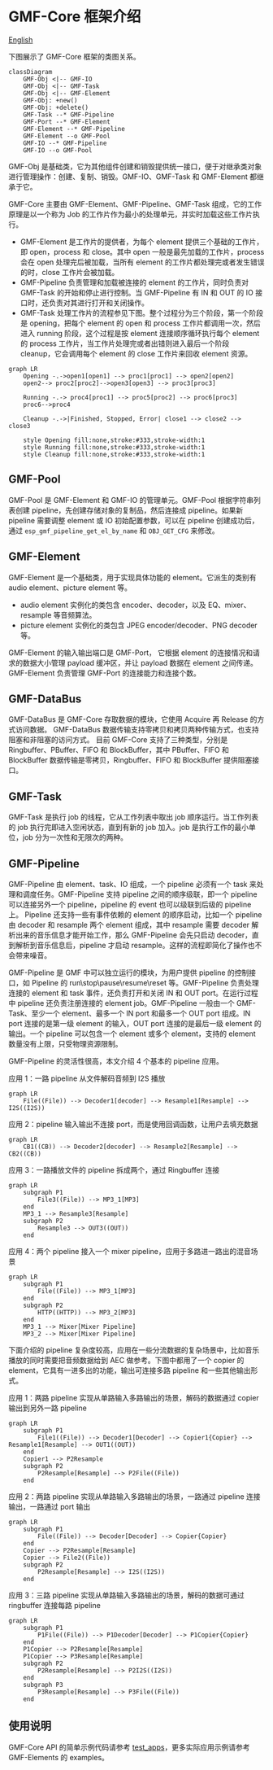 # GMF-Core 框架介绍
[English](./README.md)

下图展示了 GMF-Core 框架的类图关系。
```mermaid
classDiagram
    GMF-Obj <|-- GMF-IO
    GMF-Obj <|-- GMF-Task
    GMF-Obj <|-- GMF-Element
    GMF-Obj: +new()
    GMF-Obj: +delete()
    GMF-Task --* GMF-Pipeline
    GMF-Port --* GMF-Element
    GMF-Element --* GMF-Pipeline
    GMF-Element --o GMF-Pool
    GMF-IO --* GMF-Pipeline
    GMF-IO --o GMF-Pool
```

GMF-Obj 是基础类，它为其他组件创建和销毁提供统一接口，便于对继承类对象进行管理操作：创建、复制、销毁。GMF-IO、GMF-Task 和 GMF-Element 都继承于它。

GMF-Core 主要由 GMF-Element、GMF-Pipeline、GMF-Task 组成，它的工作原理是以一个称为 Job 的工作片作为最小的处理单元，并实时加载这些工作片执行。
- GMF-Element 是工作片的提供者，为每个 element 提供三个基础的工作片，即 open，process 和 close。其中 open 一般是最先加载的工作片，process 会在 open 处理完后被加载，当所有 element 的工作片都处理完或者发生错误的时，close 工作片会被加载。
- GMF-Pipeline 负责管理和加载被连接的 element 的工作片，同时负责对 GMF-Task 的开始和停止进行控制。当 GMF-Pipeline 有 IN 和 OUT 的 IO 接口时，还负责对其进行打开和关闭操作。
- GMF-Task 处理工作片的流程参见下图。整个过程分为三个阶段，第一个阶段是 opening，把每个 element 的 open 和 process 工作片都调用一次，然后进入 running 阶段，这个过程是按 element 连接顺序循环执行每个 element 的 process 工作片，当工作片处理完或者出错则进入最后一个阶段 cleanup，它会调用每个 element 的 close 工作片来回收 element 资源。

```mermaid
graph LR
    Opening -.->open1[open1] --> proc1[proc1] --> open2[open2]
    open2--> proc2[proc2]-->open3[open3] --> proc3[proc3]

    Running -.-> proc4[proc1] --> proc5[proc2] --> proc6[proc3]
    proc6-->proc4

    Cleanup -.->|Finished, Stopped, Error| close1 --> close2 --> close3

    style Opening fill:none,stroke:#333,stroke-width:1
    style Running fill:none,stroke:#333,stroke-width:1
    style Cleanup fill:none,stroke:#333,stroke-width:1
```

## GMF-Pool
GMF-Pool 是 GMF-Element 和 GMF-IO 的管理单元。GMF-Pool 根据字符串列表创建 pipeline，先创建存储对象的复制品，然后连接成 pipeline。如果新 pipeline 需要调整 element 或 IO 初始配置参数，可以在 pipeline 创建成功后，通过 `esp_gmf_pipeline_get_el_by_name` 和 `OBJ_GET_CFG` 来修改。

## GMF-Element
GMF-Element 是一个基础类，用于实现具体功能的 element。它派生的类别有 audio element、picture element 等。

- audio element 实例化的类包含 encoder、decoder，以及 EQ、mixer、resample 等音频算法。
- picture element 实例化的类包含 JPEG encoder/decoder、PNG decoder 等。

GMF-Element 的输入输出端口是 GMF-Port，
它根据 element 的连接情况和请求的数据大小管理 payload 缓冲区，并让 payload 数据在 element 之间传递。GMF-Element 负责管理 GMF-Port 的连接能力和连接个数。

## GMF-DataBus
GMF-DataBus 是 GMF-Core 存取数据的模块，它使用 Acquire 再 Release 的方式访问数据。 GMF-DataBus 数据传输支持零拷贝和拷贝两种传输方式，也支持阻塞和非阻塞的访问方式。
目前 GMF-Core 支持了三种类型，分别是 Ringbuffer、PBuffer、FIFO 和 BlockBuffer，其中 PBuffer、FIFO 和 BlockBuffer 数据传输是零拷贝，Ringbuffer、FIFO 和 BlockBuffer 提供阻塞接口。

## GMF-Task
GMF-Task 是执行 job 的线程，它从工作列表中取出 job 顺序运行。当工作列表的 job 执行完即进入空闲状态，直到有新的 job 加入。job 是执行工作的最小单位，job 分为一次性和无限次的两种。

## GMF-Pipeline
GMF-Pipeline 由 element、task、IO 组成，一个 pipeline 必须有一个 task 来处理和调度任务。GMF-Pipeline 支持 pipeline 之间的顺序级联，即一个 pipeline 可以连接另外一个 pipeline，pipeline 的 event 也可以级联到后级的 pipeline 上。
Pipeline 还支持一些有事件依赖的 element 的顺序启动，比如一个 pipeline 由 decoder 和 resample 两个 element 组成，其中 resample 需要 decoder 解析出来的音乐信息才能开始工作，那么 GMF-Pipeline 会先只启动 decoder，直到解析到音乐信息后，pipeline 才启动 resample。这样的流程即简化了操作也不会带来噪音。

GMF-Pipeline 是 GMF 中可以独立运行的模块，为用户提供 pipeline 的控制接口，如 Pipeline 的 run\stop\pause\resume\reset 等。GMF-Pipeline 负责处理连接的 element 和 task 事件，还负责打开和关闭 IN 和 OUT port。在运行过程中 pipeline 还负责注册连接的 element job。GMF-Pipeline 一般由一个 GMF-Task、至少一个 element、最多一个 IN port 和最多一个 OUT port 组成。IN port 连接的是第一级 element 的输入，OUT port 连接的是最后一级 element 的输出。一个 pipeline 可以包含一个 element 或多个 element，支持的 element 数量没有上限，只受物理资源限制。

GMF-Pipeline 的灵活性很高，本文介绍 4 个基本的 pipeline 应用。

应用 1：一路 pipeline 从文件解码音频到 I2S 播放
```mermaid
graph LR
    File((File)) --> Decoder1[decoder] --> Resample1[Resample] --> I2S((I2S))
```

应用 2：pipeline 输入输出不连接 port，而是使用回调函数，让用户去填充数据
```mermaid
graph LR
    CB1((CB)) --> Decoder2[decoder] --> Resample2[Resample] --> CB2((CB))
```

应用 3：一路播放文件的 pipeline 拆成两个，通过 Ringbuffer 连接
```mermaid
graph LR
    subgraph P1
        File3((File)) --> MP3_1[MP3]
    end
    MP3_1 --> Resample3[Resample]
    subgraph P2
        Resample3 --> OUT3((OUT))
    end
```
应用 4：两个 pipeline 接入一个 mixer pipeline，应用于多路进一路出的混音场景
```mermaid
graph LR
    subgraph P1
        File((File)) --> MP3_1[MP3]
    end
    subgraph P2
        HTTP((HTTP)) --> MP3_2[MP3]
    end
    MP3_1 --> Mixer[Mixer Pipeline]
    MP3_2 --> Mixer[Mixer Pipeline]
```

下面介绍的 pipeline 复杂度较高，应用在一些分流数据的复杂场景中，比如音乐播放的同时需要把音频数据给到 AEC 做参考。下图中都用了一个 copier 的 element，它具有一进多出的功能，输出可连接多路 pipeline 和一些其他输出形式。

应用 1：两路 pipeline 实现从单路输入多路输出的场景，解码的数据通过 copier 输出到另外一路 pipeline

```mermaid
graph LR
    subgraph P1
        File1((File)) --> Decoder1[Decoder] --> Copier1{Copier} --> Resample1[Resample] --> OUT1((OUT))
    end
    Copier1 --> P2Resample
    subgraph P2
        P2Resample[Resample] --> P2File((File))
    end
```

应用 2：两路 pipeline 实现从单路输入多路输出的场景，一路通过 pipeline 连接输出，一路通过 port 输出
```mermaid
graph LR
    subgraph P1
        File((File)) --> Decoder[Decoder] --> Copier{Copier}
    end
    Copier --> P2Resample[Resample]
    Copier --> File2((File))
    subgraph P2
        P2Resample[Resample] --> I2S((I2S))
    end
```

应用 3：三路 pipeline 实现从单路输入多路输出的场景，解码的数据可通过 ringbuffer 连接每路 pipeline
```mermaid
graph LR
    subgraph P1
        P1File((File)) --> P1Decoder[Decoder] --> P1Copier{Copier}
    end
    P1Copier --> P2Resample[Resample]
    P1Copier --> P3Resample[Resample]
    subgraph P2
        P2Resample[Resample] --> P2I2S((I2S))
    end
    subgraph P3
        P3Resample[Resample] --> P3File((File))
    end
```

## 使用说明

GMF-Core API 的简单示例代码请参考 [test_apps](./test_apps/main/cases/gmf_pool_test.c)，更多实际应用示例请参考 GMF-Elements 的 examples。
